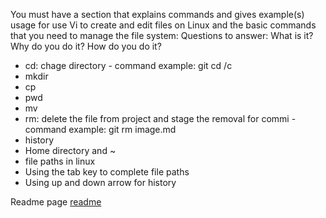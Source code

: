 You must have a section that explains commands and gives example(s) usage for use Vi to create and edit files on Linux and the basic commands that you need to manage the file system: Questions to answer: What is it? Why do you do it? How do you do it?

- cd: chage directory - command example: git cd /c
- mkdir
- cp
- pwd
- mv
- rm: delete the file from project and stage the removal for commi - command example: git rm image.md
- history
- Home directory and ~
- file paths in linux
- Using the tab key to complete file paths
- Using up and down arrow for history

Readme page [readme](/README.md)


